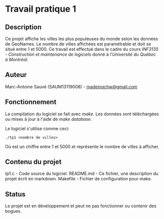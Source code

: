 # Travail pratique 1

## Description

Ce projet affiche les villes les plus populeuses du monde selon les données de GeoNames. Le nombre de villes affichées est paramétrable et doit se situé entre 1 et 5000.
Ce travail est effectué dans le cadre du cours *INF3135 - Construction et maintenance de logiciels* donné à l'*Université du Québec à Montréal*.

## Auteur

Marc-Antoine Sauvé (SAUM13119008) - madeinqchw@gmail.com

## Fonctionnement

La compilation du logiciel se fait avec *make*.
Les données sont téléchargées ou mises à jour à l'aide de *make database*.

Le logiciel s'utilise comme ceci:

```
./tp1 <nombre de villes>
```
Où *<nombre de villes>* est un chiffre entre 1 et 5000 et représente le nombre de villes à afficher.

## Contenu du projet

tp1.c - Code source du logiciel.
README.md - Ce fichier, une description du projet écrit en markdown.
Makefile - Fichier de configuration pour make.

## Status

Le projet est en développement et peut ne pas fonctionner ou contenir des bogues.
